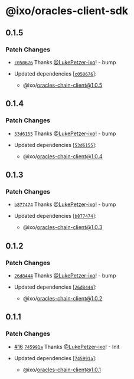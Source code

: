 # @ixo/oracles-client-sdk

## 0.1.5

### Patch Changes

- [`c050676`](https://github.com/ixoworld/ixo-oracles-boilerplate/commit/c050676976a8f2bf90d9ecc55be115614639c253) Thanks [@LukePetzer-ixo](https://github.com/LukePetzer-ixo)! - bump

- Updated dependencies [[`c050676`](https://github.com/ixoworld/ixo-oracles-boilerplate/commit/c050676976a8f2bf90d9ecc55be115614639c253)]:
  - @ixo/oracles-chain-client@1.0.5

## 0.1.4

### Patch Changes

- [`53d6155`](https://github.com/ixoworld/ixo-oracles-boilerplate/commit/53d61558d5054d74288b38d4af47a60d15a066a6) Thanks [@LukePetzer-ixo](https://github.com/LukePetzer-ixo)! - bump

- Updated dependencies [[`53d6155`](https://github.com/ixoworld/ixo-oracles-boilerplate/commit/53d61558d5054d74288b38d4af47a60d15a066a6)]:
  - @ixo/oracles-chain-client@1.0.4

## 0.1.3

### Patch Changes

- [`b877474`](https://github.com/ixoworld/ixo-oracles-boilerplate/commit/b877474ee6d45e211212df15fbea337b338b8850) Thanks [@LukePetzer-ixo](https://github.com/LukePetzer-ixo)! - bump

- Updated dependencies [[`b877474`](https://github.com/ixoworld/ixo-oracles-boilerplate/commit/b877474ee6d45e211212df15fbea337b338b8850)]:
  - @ixo/oracles-chain-client@1.0.3

## 0.1.2

### Patch Changes

- [`26d8444`](https://github.com/ixoworld/ixo-oracles-boilerplate/commit/26d84448ac92b038df0330758f978d6be352b115) Thanks [@LukePetzer-ixo](https://github.com/LukePetzer-ixo)! - bump

- Updated dependencies [[`26d8444`](https://github.com/ixoworld/ixo-oracles-boilerplate/commit/26d84448ac92b038df0330758f978d6be352b115)]:
  - @ixo/oracles-chain-client@1.0.2

## 0.1.1

### Patch Changes

- [#16](https://github.com/ixoworld/ixo-oracles-boilerplate/pull/16) [`745991a`](https://github.com/ixoworld/ixo-oracles-boilerplate/commit/745991a3fc7fb9ac640dc6fd2aad5a17781df9b7) Thanks [@LukePetzer-ixo](https://github.com/LukePetzer-ixo)! - Init

- Updated dependencies [[`745991a`](https://github.com/ixoworld/ixo-oracles-boilerplate/commit/745991a3fc7fb9ac640dc6fd2aad5a17781df9b7)]:
  - @ixo/oracles-chain-client@1.0.1
